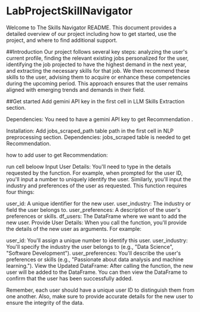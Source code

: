 # LabProjectSkillNavigator
Welcome to The Skills Navigator README.
This document provides a detailed overview of our project including how to get started, use the project, and where to find additional support.

##Introduction
Our project follows several key steps: analyzing the user's current profile, finding the relevant existing jobs personalized for the user, identifying the job projected to have the highest demand in the next year, and extracting the necessary skills for that job. We then recommend these skills to the user, advising them to acquire or enhance these competencies during the upcoming period. This approach ensures that the user remains aligned with emerging trends and demands in their field.

##Get started
Add gemini API key in the first cell in LLM Skills Extraction section.

Dependencies: You need to have a gemini API key to get Recommendation .

Installation: Add jobs_scraped_path table path in the first cell in NLP preprocessing section.
Dependencies: jobs_scraped table is needed to get Recommendation.


how to add user to get Recommendation:


run cell beloow
Input User Details: You'll need to type in the details requested by the function. For example, when prompted for the user ID, you'll input a number to uniquely identify the user. Similarly, you'll input the industry and preferences of the user as requested. This function requires four things:

user_id: A unique identifier for the new user.
user_industry: The industry or field the user belongs to.
user_preferences: A description of the user's preferences or skills.
df_users: The DataFrame where we want to add the new user.
Provide User Details: When you call the function, you'll provide the details of the new user as arguments. For example:

user_id: You'll assign a unique number to identify this user.
user_industry: You'll specify the industry the user belongs to (e.g., "Data Science", "Software Development").
user_preferences: You'll describe the user's preferences or skills (e.g., "Passionate about data analysis and machine learning.").
View the Updated DataFrame: After calling the function, the new user will be added to the DataFrame. You can then view the DataFrame to confirm that the user has been successfully added.

Remember, each user should have a unique user ID to distinguish them from one another. Also, make sure to provide accurate details for the new user to ensure the integrity of the data.
